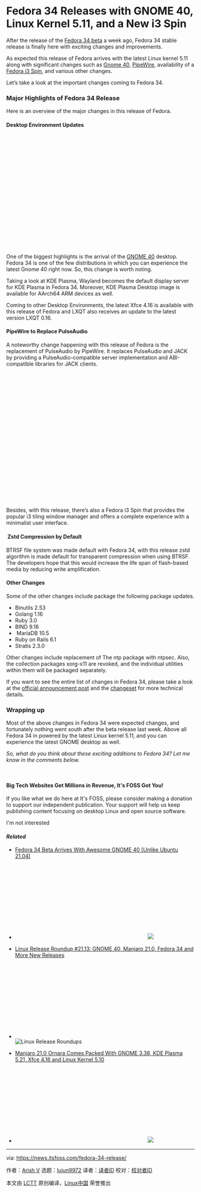 [#]: subject: (Fedora 34 Releases with GNOME 40, Linux Kernel 5.11, and a New i3 Spin)
[#]: via: (https://news.itsfoss.com/fedora-34-release/)
[#]: author: (Arish V https://news.itsfoss.com/author/arish/)
[#]: collector: (lujun9972)
[#]: translator: ( )
[#]: reviewer: ( )
[#]: publisher: ( )
[#]: url: ( )

Fedora 34 Releases with GNOME 40, Linux Kernel 5.11, and a New i3 Spin
======

After the release of the [Fedora 34 beta][1] a week ago, Fedora 34 stable release is finally here with exciting changes and improvements.

As expected this release of Fedora arrives with the latest Linux kernel 5.11 along with significant changes such as [Gnome 40][2], [PipeWire][3], availability of a [Fedora i3 Spin][4], and various other changes.

Let’s take a look at the important changes coming to Fedora 34.

### Major Highlights of Fedora 34 Release

Here is an overview of the major changes in this release of Fedora.

#### Desktop Environment Updates

![][5]

One of the biggest highlights is the arrival of the [GNOME 40][2] desktop. Fedora 34 is one of the few distributions in which you can experience the latest Gnome 40 right now. So, this change is worth noting.

Taking a look at KDE Plasma, Wayland becomes the default display server for KDE Plasma in Fedora 34. Moreover, KDE Plasma Desktop image is available for AArch64 ARM devices as well.

Coming to other Desktop Environments, the latest Xfce 4.16 is available with this release of Fedora and LXQT also receives an update to the latest version LXQT 0.16.

#### PipeWire to Replace PulseAudio

A noteworthy change happening with this release of Fedora is the replacement of PulseAudio by PipeWire. It replaces PulseAudio and JACK by providing a PulseAudio-compatible server implementation and ABI-compatible libraries for JACK clients.

![][6]

Besides, with this release, there’s also a Fedora i3 Spin that provides the popular i3 tiling window manager and offers a complete experience with a minimalist user interface.

####  Zstd Compression by Default

BTRSF file system was made default with Fedora 34, with this release zstd algorithm is made default for transparent compression when using BTRSF. The developers hope that this would increase the life span of flash-based media by reducing write amplification.

#### Other Changes

Some of the other changes include package the following package updates.

  * Binutils 2.53
  * Golang 1.16
  * Ruby 3.0
  * BIND 9.16
  *  MariaDB 10.5
  * Ruby on Rails 6.1
  * Stratis 2.3.0



Other changes include replacement of The ntp package with ntpsec. Also, the collection packages xorg-x11 are revoked, and the individual utilities within them will be packaged separately.

If you want to see the entire list of changes in Fedora 34, please take a look at the [official announcement post][7] and the [changeset][8] for more technical details.

### Wrapping up

Most of the above changes in Fedora 34 were expected changes, and fortunately nothing went south after the beta release last week. Above all Fedora 34 in powered by the latest Linux kernel 5.11, and you can experience the latest GNOME desktop as well.

_So, what do you think about these exciting additions to Fedora 34? Let me know in the comments below._

 

#### Big Tech Websites Get Millions in Revenue, It's FOSS Got You!

If you like what we do here at It's FOSS, please consider making a donation to support our independent publication. Your support will help us keep publishing content focusing on desktop Linux and open source software.

I'm not interested

#### _Related_

  * [Fedora 34 Beta Arrives With Awesome GNOME 40 (Unlike Ubuntu 21.04)][1]
  * ![][9] ![][10]


  * [Linux Release Roundup #21.13: GNOME 40, Manjaro 21.0, Fedora 34 and More New Releases][11]
  * ![][9] ![Linux Release Roundups][12]


  * [Manjaro 21.0 Ornara Comes Packed With GNOME 3.38, KDE Plasma 5.21, Xfce 4.16 and Linux Kernel 5.10][13]
  * ![][9] ![][14]



--------------------------------------------------------------------------------

via: https://news.itsfoss.com/fedora-34-release/

作者：[Arish V][a]
选题：[lujun9972][b]
译者：[译者ID](https://github.com/译者ID)
校对：[校对者ID](https://github.com/校对者ID)

本文由 [LCTT](https://github.com/LCTT/TranslateProject) 原创编译，[Linux中国](https://linux.cn/) 荣誉推出

[a]: https://news.itsfoss.com/author/arish/
[b]: https://github.com/lujun9972
[1]: https://news.itsfoss.com/fedora-34-beta-release/
[2]: https://news.itsfoss.com/gnome-40-release/
[3]: https://pipewire.org/
[4]: https://spins.fedoraproject.org/i3/
[5]: data:image/svg+xml;base64,PHN2ZyBoZWlnaHQ9JzQ2OCcgd2lkdGg9Jzc4MCcgeG1sbnM9J2h0dHA6Ly93d3cudzMub3JnLzIwMDAvc3ZnJyB2ZXJzaW9uPScxLjEnLz4=
[6]: data:image/svg+xml;base64,PHN2ZyBoZWlnaHQ9JzUzNicgd2lkdGg9Jzc4MCcgeG1sbnM9J2h0dHA6Ly93d3cudzMub3JnLzIwMDAvc3ZnJyB2ZXJzaW9uPScxLjEnLz4=
[7]: https://fedoramagazine.org/announcing-fedora-34/
[8]: https://fedoraproject.org/wiki/Releases/34/ChangeSet#i3_Spin
[9]: data:image/svg+xml;base64,PHN2ZyBoZWlnaHQ9JzIwMCcgd2lkdGg9JzM1MCcgeG1sbnM9J2h0dHA6Ly93d3cudzMub3JnLzIwMDAvc3ZnJyB2ZXJzaW9uPScxLjEnLz4=
[10]: https://i2.wp.com/news.itsfoss.com/wp-content/uploads/2021/03/fedora-34-beta-ft.png?fit=1200%2C675&ssl=1&resize=350%2C200
[11]: https://news.itsfoss.com/linux-release-roundup-2021-13/
[12]: https://i2.wp.com/news.itsfoss.com/wp-content/uploads/2020/12/Linux-release-roundups.png?fit=800%2C450&ssl=1&resize=350%2C200
[13]: https://news.itsfoss.com/manjaro-21-0-ornara-release/
[14]: https://i1.wp.com/news.itsfoss.com/wp-content/uploads/2021/03/manjaro-21.png?fit=1200%2C675&ssl=1&resize=350%2C200
